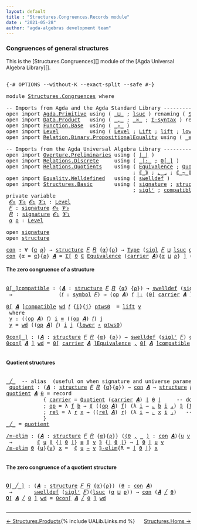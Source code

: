 ```yaml
---
layout: default
title : "Structures.Congruences.Records module"
date : "2021-05-28"
author: "agda-algebras development team"
---
```


### <a id="congruences-of-general-structures">Congruences of general structures</a>

This is the [Structures.Congruences][] module of the [Agda Universal Algebra Library][].

<pre class="Agda">

<a id="324" class="Symbol">{-#</a> <a id="328" class="Keyword">OPTIONS</a> <a id="336" class="Pragma">--without-K</a> <a id="348" class="Pragma">--exact-split</a> <a id="362" class="Pragma">--safe</a> <a id="369" class="Symbol">#-}</a>

<a id="374" class="Keyword">module</a> <a id="381" href="Structures.Congruences.html" class="Module">Structures.Congruences</a> <a id="404" class="Keyword">where</a>

<a id="411" class="Comment">-- Imports from Agda and the Agda Standard Library --------------------------------------</a>
<a id="501" class="Keyword">open</a> <a id="506" class="Keyword">import</a> <a id="513" href="Agda.Primitive.html" class="Module">Agda.Primitive</a> <a id="528" class="Keyword">using</a> <a id="534" class="Symbol">(</a> <a id="536" href="Agda.Primitive.html#810" class="Primitive Operator">_⊔_</a> <a id="540" class="Symbol">;</a> <a id="542" href="Agda.Primitive.html#780" class="Primitive">lsuc</a> <a id="547" class="Symbol">)</a> <a id="549" class="Keyword">renaming</a> <a id="558" class="Symbol">(</a> <a id="560" href="Agda.Primitive.html#326" class="Primitive">Set</a>  <a id="565" class="Symbol">to</a> <a id="568" class="Primitive">Type</a> <a id="573" class="Symbol">)</a>
<a id="575" class="Keyword">open</a> <a id="580" class="Keyword">import</a> <a id="587" href="Data.Product.html" class="Module">Data.Product</a>   <a id="602" class="Keyword">using</a> <a id="608" class="Symbol">(</a> <a id="610" href="Agda.Builtin.Sigma.html#236" class="InductiveConstructor Operator">_,_</a> <a id="614" class="Symbol">;</a> <a id="616" href="Data.Product.html#1167" class="Function Operator">_×_</a> <a id="620" class="Symbol">;</a> <a id="622" href="Data.Product.html#916" class="Function">Σ-syntax</a> <a id="631" class="Symbol">)</a> <a id="633" class="Keyword">renaming</a> <a id="642" class="Symbol">(</a> <a id="644" href="Agda.Builtin.Sigma.html#252" class="Field">proj₁</a> <a id="650" class="Symbol">to</a> <a id="653" class="Field">fst</a> <a id="657" class="Symbol">)</a>
<a id="659" class="Keyword">open</a> <a id="664" class="Keyword">import</a> <a id="671" href="Function.Base.html" class="Module">Function.Base</a>  <a id="686" class="Keyword">using</a> <a id="692" class="Symbol">(</a> <a id="694" href="Function.Base.html#1031" class="Function Operator">_∘_</a> <a id="698" class="Symbol">)</a>
<a id="700" class="Keyword">open</a> <a id="705" class="Keyword">import</a> <a id="712" href="Level.html" class="Module">Level</a>          <a id="727" class="Keyword">using</a> <a id="733" class="Symbol">(</a> <a id="735" href="Agda.Primitive.html#597" class="Postulate">Level</a> <a id="741" class="Symbol">;</a> <a id="743" href="Level.html#400" class="Record">Lift</a> <a id="748" class="Symbol">;</a> <a id="750" href="Level.html#457" class="InductiveConstructor">lift</a> <a id="755" class="Symbol">;</a> <a id="757" href="Level.html#470" class="Field">lower</a> <a id="763" class="Symbol">)</a>
<a id="765" class="Keyword">open</a> <a id="770" class="Keyword">import</a> <a id="777" href="Relation.Binary.PropositionalEquality.html" class="Module">Relation.Binary.PropositionalEquality</a> <a id="815" class="Keyword">using</a> <a id="821" class="Symbol">(</a> <a id="823" href="Agda.Builtin.Equality.html#151" class="Datatype Operator">_≡_</a> <a id="827" class="Symbol">;</a> <a id="829" href="Agda.Builtin.Equality.html#208" class="InductiveConstructor">refl</a> <a id="834" class="Symbol">)</a>

<a id="837" class="Comment">-- Imports from the Agda Universal Algebra Library --------------------------------------</a>
<a id="927" class="Keyword">open</a> <a id="932" class="Keyword">import</a> <a id="939" href="Overture.Preliminaries.html" class="Module">Overture.Preliminaries</a> <a id="962" class="Keyword">using</a> <a id="968" class="Symbol">(</a> <a id="970" href="Overture.Preliminaries.html#4379" class="Function Operator">∣_∣</a> <a id="974" class="Symbol">)</a>
<a id="976" class="Keyword">open</a> <a id="981" class="Keyword">import</a> <a id="988" href="Relations.Discrete.html" class="Module">Relations.Discrete</a>     <a id="1011" class="Keyword">using</a> <a id="1017" class="Symbol">(</a> <a id="1019" href="Relations.Discrete.html#6538" class="Function Operator">_|:_</a> <a id="1024" class="Symbol">;</a> <a id="1026" href="Relations.Discrete.html#4192" class="Function Operator">0[_]</a> <a id="1031" class="Symbol">)</a>
<a id="1033" class="Keyword">open</a> <a id="1038" class="Keyword">import</a> <a id="1045" href="Relations.Quotients.html" class="Module">Relations.Quotients</a>    <a id="1068" class="Keyword">using</a> <a id="1074" class="Symbol">(</a> <a id="1076" href="Relations.Quotients.html#1806" class="Function">Equivalence</a> <a id="1088" class="Symbol">;</a> <a id="1090" href="Relations.Quotients.html#5031" class="Function">Quotient</a> <a id="1099" class="Symbol">;</a> <a id="1101" href="Relations.Quotients.html#7098" class="Function Operator">0[_]Equivalence</a>
                                         <a id="1158" class="Symbol">;</a> <a id="1160" href="Relations.Quotients.html#5384" class="Function Operator">⟪_⟫</a> <a id="1164" class="Symbol">;</a> <a id="1166" href="Relations.Quotients.html#5577" class="Function Operator">⌞_⌟</a> <a id="1170" class="Symbol">;</a> <a id="1172" href="Relations.Quotients.html#7224" class="Function Operator">⟪_∼_⟫-elim</a> <a id="1183" class="Symbol">;</a> <a id="1185" href="Relations.Quotients.html#5156" class="Function Operator">_/_</a> <a id="1189" class="Symbol">)</a>
<a id="1191" class="Keyword">open</a> <a id="1196" class="Keyword">import</a> <a id="1203" href="Equality.Welldefined.html" class="Module">Equality.Welldefined</a>   <a id="1226" class="Keyword">using</a> <a id="1232" class="Symbol">(</a> <a id="1234" href="Equality.Welldefined.html#2646" class="Function">swelldef</a> <a id="1243" class="Symbol">)</a>
<a id="1245" class="Keyword">open</a> <a id="1250" class="Keyword">import</a> <a id="1257" href="Structures.Basic.html" class="Module">Structures.Basic</a>       <a id="1280" class="Keyword">using</a> <a id="1286" class="Symbol">(</a> <a id="1288" href="Structures.Basic.html#1234" class="Record">signature</a> <a id="1298" class="Symbol">;</a> <a id="1300" href="Structures.Basic.html#1568" class="Record">structure</a> <a id="1310" class="Symbol">;</a> <a id="1312" href="Structures.Basic.html#1470" class="Function">sigl</a>
                                         <a id="1358" class="Symbol">;</a> <a id="1360" href="Structures.Basic.html#1404" class="Function">siglʳ</a> <a id="1366" class="Symbol">;</a> <a id="1368" href="Structures.Basic.html#2304" class="Function">compatible</a> <a id="1379" class="Symbol">)</a>
<a id="1381" class="Keyword">private</a> <a id="1389" class="Keyword">variable</a>
 <a id="1399" href="Structures.Congruences.html#1399" class="Generalizable">𝓞₀</a> <a id="1402" href="Structures.Congruences.html#1402" class="Generalizable">𝓥₀</a> <a id="1405" href="Structures.Congruences.html#1405" class="Generalizable">𝓞₁</a> <a id="1408" href="Structures.Congruences.html#1408" class="Generalizable">𝓥₁</a> <a id="1411" class="Symbol">:</a> <a id="1413" href="Agda.Primitive.html#597" class="Postulate">Level</a>
 <a id="1420" href="Structures.Congruences.html#1420" class="Generalizable">𝐹</a> <a id="1422" class="Symbol">:</a> <a id="1424" href="Structures.Basic.html#1234" class="Record">signature</a> <a id="1434" href="Structures.Congruences.html#1399" class="Generalizable">𝓞₀</a> <a id="1437" href="Structures.Congruences.html#1402" class="Generalizable">𝓥₀</a>
 <a id="1441" href="Structures.Congruences.html#1441" class="Generalizable">𝑅</a> <a id="1443" class="Symbol">:</a> <a id="1445" href="Structures.Basic.html#1234" class="Record">signature</a> <a id="1455" href="Structures.Congruences.html#1405" class="Generalizable">𝓞₁</a> <a id="1458" href="Structures.Congruences.html#1408" class="Generalizable">𝓥₁</a>
 <a id="1462" href="Structures.Congruences.html#1462" class="Generalizable">α</a> <a id="1464" href="Structures.Congruences.html#1464" class="Generalizable">ρ</a> <a id="1466" class="Symbol">:</a> <a id="1468" href="Agda.Primitive.html#597" class="Postulate">Level</a>

<a id="1475" class="Keyword">open</a> <a id="1480" href="Structures.Basic.html#1234" class="Module">signature</a>
<a id="1490" class="Keyword">open</a> <a id="1495" href="Structures.Basic.html#1568" class="Module">structure</a>

<a id="con"></a><a id="1506" href="Structures.Congruences.html#1506" class="Function">con</a> <a id="1510" class="Symbol">:</a> <a id="1512" class="Symbol">∀</a> <a id="1514" class="Symbol">{</a><a id="1515" href="Structures.Congruences.html#1515" class="Bound">α</a> <a id="1517" href="Structures.Congruences.html#1517" class="Bound">ρ</a><a id="1518" class="Symbol">}</a> <a id="1520" class="Symbol">→</a> <a id="1522" href="Structures.Basic.html#1568" class="Record">structure</a> <a id="1532" href="Structures.Congruences.html#1420" class="Generalizable">𝐹</a> <a id="1534" href="Structures.Congruences.html#1441" class="Generalizable">𝑅</a> <a id="1536" class="Symbol">{</a><a id="1537" href="Structures.Congruences.html#1515" class="Bound">α</a><a id="1538" class="Symbol">}{</a><a id="1540" href="Structures.Congruences.html#1517" class="Bound">ρ</a><a id="1541" class="Symbol">}</a> <a id="1543" class="Symbol">→</a> <a id="1545" href="Structures.Congruences.html#568" class="Primitive">Type</a> <a id="1550" class="Symbol">(</a><a id="1551" href="Structures.Basic.html#1470" class="Function">sigl</a> <a id="1556" href="Structures.Congruences.html#1420" class="Generalizable">𝐹</a> <a id="1558" href="Agda.Primitive.html#810" class="Primitive Operator">⊔</a> <a id="1560" href="Agda.Primitive.html#780" class="Primitive">lsuc</a> <a id="1565" href="Structures.Congruences.html#1515" class="Bound">α</a> <a id="1567" href="Agda.Primitive.html#810" class="Primitive Operator">⊔</a> <a id="1569" href="Agda.Primitive.html#780" class="Primitive">lsuc</a> <a id="1574" href="Structures.Congruences.html#1517" class="Bound">ρ</a><a id="1575" class="Symbol">)</a>
<a id="1577" href="Structures.Congruences.html#1506" class="Function">con</a> <a id="1581" class="Symbol">{</a><a id="1582" class="Argument">α</a> <a id="1584" class="Symbol">=</a> <a id="1586" href="Structures.Congruences.html#1586" class="Bound">α</a><a id="1587" class="Symbol">}{</a><a id="1589" href="Structures.Congruences.html#1589" class="Bound">ρ</a><a id="1590" class="Symbol">}</a> <a id="1592" href="Structures.Congruences.html#1592" class="Bound">𝑨</a> <a id="1594" class="Symbol">=</a> <a id="1596" href="Data.Product.html#916" class="Function">Σ[</a> <a id="1599" href="Structures.Congruences.html#1599" class="Bound">θ</a> <a id="1601" href="Data.Product.html#916" class="Function">∈</a> <a id="1603" href="Relations.Quotients.html#1806" class="Function">Equivalence</a> <a id="1615" class="Symbol">(</a><a id="1616" href="Structures.Basic.html#1720" class="Field">carrier</a> <a id="1624" href="Structures.Congruences.html#1592" class="Bound">𝑨</a><a id="1625" class="Symbol">){</a><a id="1627" href="Structures.Congruences.html#1586" class="Bound">α</a> <a id="1629" href="Agda.Primitive.html#810" class="Primitive Operator">⊔</a> <a id="1631" href="Structures.Congruences.html#1589" class="Bound">ρ</a><a id="1632" class="Symbol">}</a> <a id="1634" href="Data.Product.html#916" class="Function">]</a> <a id="1636" class="Symbol">(</a><a id="1637" href="Structures.Basic.html#2304" class="Function">compatible</a> <a id="1648" href="Structures.Congruences.html#1592" class="Bound">𝑨</a> <a id="1650" href="Overture.Preliminaries.html#4379" class="Function Operator">∣</a> <a id="1652" href="Structures.Congruences.html#1599" class="Bound">θ</a> <a id="1654" href="Overture.Preliminaries.html#4379" class="Function Operator">∣</a><a id="1655" class="Symbol">)</a>
</pre>


#### <a id="the-zero-congruence-of-a-structure">The zero congruence of a structure</a>

<pre class="Agda">

<a id="0[_]compatible"></a><a id="1772" href="Structures.Congruences.html#1772" class="Function Operator">0[_]compatible</a> <a id="1787" class="Symbol">:</a> <a id="1789" class="Symbol">(</a><a id="1790" href="Structures.Congruences.html#1790" class="Bound">𝑨</a> <a id="1792" class="Symbol">:</a> <a id="1794" href="Structures.Basic.html#1568" class="Record">structure</a> <a id="1804" href="Structures.Congruences.html#1420" class="Generalizable">𝐹</a> <a id="1806" href="Structures.Congruences.html#1441" class="Generalizable">𝑅</a> <a id="1808" class="Symbol">{</a><a id="1809" href="Structures.Congruences.html#1462" class="Generalizable">α</a><a id="1810" class="Symbol">}</a> <a id="1812" class="Symbol">{</a><a id="1813" href="Structures.Congruences.html#1464" class="Generalizable">ρ</a><a id="1814" class="Symbol">})</a> <a id="1817" class="Symbol">→</a> <a id="1819" href="Equality.Welldefined.html#2646" class="Function">swelldef</a> <a id="1828" class="Symbol">(</a><a id="1829" href="Structures.Basic.html#1404" class="Function">siglʳ</a> <a id="1835" href="Structures.Congruences.html#1420" class="Generalizable">𝐹</a><a id="1836" class="Symbol">)</a> <a id="1838" href="Structures.Congruences.html#1462" class="Generalizable">α</a>
 <a id="1841" class="Symbol">→</a>               <a id="1857" class="Symbol">(</a><a id="1858" href="Structures.Congruences.html#1858" class="Bound">𝑓</a> <a id="1860" class="Symbol">:</a> <a id="1862" href="Structures.Basic.html#1295" class="Field">symbol</a> <a id="1869" href="Structures.Congruences.html#1420" class="Generalizable">𝐹</a><a id="1870" class="Symbol">)</a> <a id="1872" class="Symbol">→</a> <a id="1874" class="Symbol">(</a><a id="1875" href="Structures.Basic.html#1739" class="Field">op</a> <a id="1878" href="Structures.Congruences.html#1790" class="Bound">𝑨</a><a id="1879" class="Symbol">)</a> <a id="1881" href="Structures.Congruences.html#1858" class="Bound">𝑓</a> <a id="1883" href="Relations.Discrete.html#6538" class="Function Operator">|:</a> <a id="1886" class="Symbol">(</a><a id="1887" href="Relations.Discrete.html#4192" class="Function Operator">0[</a> <a id="1890" href="Structures.Basic.html#1720" class="Field">carrier</a> <a id="1898" href="Structures.Congruences.html#1790" class="Bound">𝑨</a> <a id="1900" href="Relations.Discrete.html#4192" class="Function Operator">]</a> <a id="1902" class="Symbol">{</a><a id="1903" href="Structures.Congruences.html#1464" class="Generalizable">ρ</a><a id="1904" class="Symbol">})</a>

<a id="1908" href="Structures.Congruences.html#1772" class="Function Operator">0[</a> <a id="1911" href="Structures.Congruences.html#1911" class="Bound">𝑨</a> <a id="1913" href="Structures.Congruences.html#1772" class="Function Operator">]compatible</a> <a id="1925" href="Structures.Congruences.html#1925" class="Bound">wd</a> <a id="1928" href="Structures.Congruences.html#1928" class="Bound">𝑓</a> <a id="1930" class="Symbol">{</a><a id="1931" href="Structures.Congruences.html#1931" class="Bound">i</a><a id="1932" class="Symbol">}{</a><a id="1934" href="Structures.Congruences.html#1934" class="Bound">j</a><a id="1935" class="Symbol">}</a> <a id="1937" href="Structures.Congruences.html#1937" class="Bound">ptws0</a>  <a id="1944" class="Symbol">=</a> <a id="1946" href="Level.html#457" class="InductiveConstructor">lift</a> <a id="1951" href="Structures.Congruences.html#1961" class="Function">γ</a>
 <a id="1954" class="Keyword">where</a>
 <a id="1961" href="Structures.Congruences.html#1961" class="Function">γ</a> <a id="1963" class="Symbol">:</a> <a id="1965" class="Symbol">((</a><a id="1967" href="Structures.Basic.html#1739" class="Field">op</a> <a id="1970" href="Structures.Congruences.html#1911" class="Bound">𝑨</a><a id="1971" class="Symbol">)</a> <a id="1973" href="Structures.Congruences.html#1928" class="Bound">𝑓</a><a id="1974" class="Symbol">)</a> <a id="1976" href="Structures.Congruences.html#1931" class="Bound">i</a> <a id="1978" href="Agda.Builtin.Equality.html#151" class="Datatype Operator">≡</a> <a id="1980" class="Symbol">((</a><a id="1982" href="Structures.Basic.html#1739" class="Field">op</a> <a id="1985" href="Structures.Congruences.html#1911" class="Bound">𝑨</a><a id="1986" class="Symbol">)</a> <a id="1988" href="Structures.Congruences.html#1928" class="Bound">𝑓</a><a id="1989" class="Symbol">)</a> <a id="1991" href="Structures.Congruences.html#1934" class="Bound">j</a>
 <a id="1994" href="Structures.Congruences.html#1961" class="Function">γ</a> <a id="1996" class="Symbol">=</a> <a id="1998" href="Structures.Congruences.html#1925" class="Bound">wd</a> <a id="2001" class="Symbol">((</a><a id="2003" href="Structures.Basic.html#1739" class="Field">op</a> <a id="2006" href="Structures.Congruences.html#1911" class="Bound">𝑨</a><a id="2007" class="Symbol">)</a> <a id="2009" href="Structures.Congruences.html#1928" class="Bound">𝑓</a><a id="2010" class="Symbol">)</a> <a id="2012" href="Structures.Congruences.html#1931" class="Bound">i</a> <a id="2014" href="Structures.Congruences.html#1934" class="Bound">j</a> <a id="2016" class="Symbol">(</a><a id="2017" href="Level.html#470" class="Field">lower</a> <a id="2023" href="Function.Base.html#1031" class="Function Operator">∘</a> <a id="2025" href="Structures.Congruences.html#1937" class="Bound">ptws0</a><a id="2030" class="Symbol">)</a>

<a id="0con[_]"></a><a id="2033" href="Structures.Congruences.html#2033" class="Function Operator">0con[_]</a> <a id="2041" class="Symbol">:</a> <a id="2043" class="Symbol">(</a><a id="2044" href="Structures.Congruences.html#2044" class="Bound">𝑨</a> <a id="2046" class="Symbol">:</a> <a id="2048" href="Structures.Basic.html#1568" class="Record">structure</a> <a id="2058" href="Structures.Congruences.html#1420" class="Generalizable">𝐹</a> <a id="2060" href="Structures.Congruences.html#1441" class="Generalizable">𝑅</a> <a id="2062" class="Symbol">{</a><a id="2063" href="Structures.Congruences.html#1462" class="Generalizable">α</a><a id="2064" class="Symbol">}</a> <a id="2066" class="Symbol">{</a><a id="2067" href="Structures.Congruences.html#1464" class="Generalizable">ρ</a><a id="2068" class="Symbol">})</a> <a id="2071" class="Symbol">→</a> <a id="2073" href="Equality.Welldefined.html#2646" class="Function">swelldef</a> <a id="2082" class="Symbol">(</a><a id="2083" href="Structures.Basic.html#1404" class="Function">siglʳ</a> <a id="2089" href="Structures.Congruences.html#1420" class="Generalizable">𝐹</a><a id="2090" class="Symbol">)</a> <a id="2092" href="Structures.Congruences.html#1462" class="Generalizable">α</a> <a id="2094" class="Symbol">→</a> <a id="2096" href="Structures.Congruences.html#1506" class="Function">con</a> <a id="2100" href="Structures.Congruences.html#2044" class="Bound">𝑨</a>
<a id="2102" href="Structures.Congruences.html#2033" class="Function Operator">0con[</a> <a id="2108" href="Structures.Congruences.html#2108" class="Bound">𝑨</a> <a id="2110" href="Structures.Congruences.html#2033" class="Function Operator">]</a> <a id="2112" href="Structures.Congruences.html#2112" class="Bound">wd</a> <a id="2115" class="Symbol">=</a> <a id="2117" href="Relations.Quotients.html#7098" class="Function Operator">0[</a> <a id="2120" href="Structures.Basic.html#1720" class="Field">carrier</a> <a id="2128" href="Structures.Congruences.html#2108" class="Bound">𝑨</a> <a id="2130" href="Relations.Quotients.html#7098" class="Function Operator">]Equivalence</a> <a id="2143" href="Agda.Builtin.Sigma.html#236" class="InductiveConstructor Operator">,</a> <a id="2145" href="Structures.Congruences.html#1772" class="Function Operator">0[</a> <a id="2148" href="Structures.Congruences.html#2108" class="Bound">𝑨</a> <a id="2150" href="Structures.Congruences.html#1772" class="Function Operator">]compatible</a> <a id="2162" href="Structures.Congruences.html#2112" class="Bound">wd</a>

</pre>

#### <a id="quotient-structures">Quotient structures</a>

<pre class="Agda">

<a id="_╱_"></a><a id="2250" href="Structures.Congruences.html#2250" class="Function Operator">_╱_</a>  <a id="2255" class="Comment">-- alias  (useful on when signature and universe parameters can be inferred)</a>
 <a id="quotient"></a><a id="2333" href="Structures.Congruences.html#2333" class="Function">quotient</a> <a id="2342" class="Symbol">:</a> <a id="2344" class="Symbol">(</a><a id="2345" href="Structures.Congruences.html#2345" class="Bound">𝑨</a> <a id="2347" class="Symbol">:</a> <a id="2349" href="Structures.Basic.html#1568" class="Record">structure</a> <a id="2359" href="Structures.Congruences.html#1420" class="Generalizable">𝐹</a> <a id="2361" href="Structures.Congruences.html#1441" class="Generalizable">𝑅</a> <a id="2363" class="Symbol">{</a><a id="2364" href="Structures.Congruences.html#1462" class="Generalizable">α</a><a id="2365" class="Symbol">}{</a><a id="2367" href="Structures.Congruences.html#1464" class="Generalizable">ρ</a><a id="2368" class="Symbol">})</a> <a id="2371" class="Symbol">→</a> <a id="2373" href="Structures.Congruences.html#1506" class="Function">con</a> <a id="2377" href="Structures.Congruences.html#2345" class="Bound">𝑨</a> <a id="2379" class="Symbol">→</a> <a id="2381" href="Structures.Basic.html#1568" class="Record">structure</a> <a id="2391" href="Structures.Congruences.html#1420" class="Generalizable">𝐹</a> <a id="2393" href="Structures.Congruences.html#1441" class="Generalizable">𝑅</a>
<a id="2395" href="Structures.Congruences.html#2333" class="Function">quotient</a> <a id="2404" href="Structures.Congruences.html#2404" class="Bound">𝑨</a> <a id="2406" href="Structures.Congruences.html#2406" class="Bound">θ</a> <a id="2408" class="Symbol">=</a> <a id="2410" class="Keyword">record</a>
            <a id="2429" class="Symbol">{</a> <a id="2431" href="Structures.Basic.html#1720" class="Field">carrier</a> <a id="2439" class="Symbol">=</a> <a id="2441" href="Relations.Quotients.html#5031" class="Function">Quotient</a> <a id="2450" class="Symbol">(</a><a id="2451" href="Structures.Basic.html#1720" class="Field">carrier</a> <a id="2459" href="Structures.Congruences.html#2404" class="Bound">𝑨</a><a id="2460" class="Symbol">)</a> <a id="2462" href="Overture.Preliminaries.html#4379" class="Function Operator">∣</a> <a id="2464" href="Structures.Congruences.html#2406" class="Bound">θ</a> <a id="2466" href="Overture.Preliminaries.html#4379" class="Function Operator">∣</a>     <a id="2472" class="Comment">-- domain of quotient structure</a>
            <a id="2516" class="Symbol">;</a> <a id="2518" href="Structures.Basic.html#1739" class="Field">op</a> <a id="2521" class="Symbol">=</a> <a id="2523" class="Symbol">λ</a> <a id="2525" href="Structures.Congruences.html#2525" class="Bound">f</a> <a id="2527" href="Structures.Congruences.html#2527" class="Bound">b</a> <a id="2529" class="Symbol">→</a> <a id="2531" href="Relations.Quotients.html#5384" class="Function Operator">⟪</a> <a id="2533" class="Symbol">((</a><a id="2535" href="Structures.Basic.html#1739" class="Field">op</a> <a id="2538" href="Structures.Congruences.html#2404" class="Bound">𝑨</a><a id="2539" class="Symbol">)</a> <a id="2541" href="Structures.Congruences.html#2525" class="Bound">f</a><a id="2542" class="Symbol">)</a> <a id="2544" class="Symbol">(λ</a> <a id="2547" href="Structures.Congruences.html#2547" class="Bound">i</a> <a id="2549" class="Symbol">→</a> <a id="2551" href="Relations.Quotients.html#5577" class="Function Operator">⌞</a> <a id="2553" href="Structures.Congruences.html#2527" class="Bound">b</a> <a id="2555" href="Structures.Congruences.html#2547" class="Bound">i</a> <a id="2557" href="Relations.Quotients.html#5577" class="Function Operator">⌟</a><a id="2558" class="Symbol">)</a> <a id="2560" href="Relations.Quotients.html#5384" class="Function Operator">⟫</a> <a id="2562" class="Symbol">{</a><a id="2563" href="Structures.Congruences.html#653" class="Field">fst</a> <a id="2567" href="Overture.Preliminaries.html#4379" class="Function Operator">∣</a> <a id="2569" href="Structures.Congruences.html#2406" class="Bound">θ</a> <a id="2571" href="Overture.Preliminaries.html#4379" class="Function Operator">∣</a><a id="2572" class="Symbol">}</a> <a id="2574" class="Comment">-- interp of operations</a>
            <a id="2610" class="Symbol">;</a> <a id="2612" href="Structures.Basic.html#1823" class="Field">rel</a> <a id="2616" class="Symbol">=</a> <a id="2618" class="Symbol">λ</a> <a id="2620" href="Structures.Congruences.html#2620" class="Bound">r</a> <a id="2622" href="Structures.Congruences.html#2622" class="Bound">x</a> <a id="2624" class="Symbol">→</a> <a id="2626" class="Symbol">((</a><a id="2628" href="Structures.Basic.html#1823" class="Field">rel</a> <a id="2632" href="Structures.Congruences.html#2404" class="Bound">𝑨</a><a id="2633" class="Symbol">)</a> <a id="2635" href="Structures.Congruences.html#2620" class="Bound">r</a><a id="2636" class="Symbol">)</a> <a id="2638" class="Symbol">(λ</a> <a id="2641" href="Structures.Congruences.html#2641" class="Bound">i</a> <a id="2643" class="Symbol">→</a> <a id="2645" href="Relations.Quotients.html#5577" class="Function Operator">⌞</a> <a id="2647" href="Structures.Congruences.html#2622" class="Bound">x</a> <a id="2649" href="Structures.Congruences.html#2641" class="Bound">i</a> <a id="2651" href="Relations.Quotients.html#5577" class="Function Operator">⌟</a><a id="2652" class="Symbol">)</a>   <a id="2656" class="Comment">-- interpretation of relations</a>
            <a id="2699" class="Symbol">}</a>
<a id="2701" href="Structures.Congruences.html#2250" class="Function Operator">_╱_</a> <a id="2705" class="Symbol">=</a> <a id="2707" href="Structures.Congruences.html#2333" class="Function">quotient</a>

<a id="/≡-elim"></a><a id="2717" href="Structures.Congruences.html#2717" class="Function">/≡-elim</a> <a id="2725" class="Symbol">:</a> <a id="2727" class="Symbol">{</a><a id="2728" href="Structures.Congruences.html#2728" class="Bound">𝑨</a> <a id="2730" class="Symbol">:</a> <a id="2732" href="Structures.Basic.html#1568" class="Record">structure</a> <a id="2742" href="Structures.Congruences.html#1420" class="Generalizable">𝐹</a> <a id="2744" href="Structures.Congruences.html#1441" class="Generalizable">𝑅</a> <a id="2746" class="Symbol">{</a><a id="2747" href="Structures.Congruences.html#1462" class="Generalizable">α</a><a id="2748" class="Symbol">}{</a><a id="2750" href="Structures.Congruences.html#1464" class="Generalizable">ρ</a><a id="2751" class="Symbol">}}</a> <a id="2754" class="Symbol">(</a><a id="2755" href="Structures.Congruences.html#2755" class="Bound">(</a><a id="2756" href="Structures.Congruences.html#2756" class="Bound">θ</a> <a id="2758" href="Agda.Builtin.Sigma.html#236" class="InductiveConstructor Operator">,</a> <a id="2760" href="Structures.Congruences.html#2755" class="Bound">_</a> <a id="2762" href="Structures.Congruences.html#2755" class="Bound">)</a> <a id="2764" class="Symbol">:</a> <a id="2766" href="Structures.Congruences.html#1506" class="Function">con</a> <a id="2770" href="Structures.Congruences.html#2728" class="Bound">𝑨</a><a id="2771" class="Symbol">){</a><a id="2773" href="Structures.Congruences.html#2773" class="Bound">u</a> <a id="2775" href="Structures.Congruences.html#2775" class="Bound">v</a> <a id="2777" class="Symbol">:</a> <a id="2779" href="Structures.Basic.html#1720" class="Field">carrier</a> <a id="2787" href="Structures.Congruences.html#2728" class="Bound">𝑨</a><a id="2788" class="Symbol">}</a>
 <a id="2791" class="Symbol">→</a>        <a id="2800" href="Relations.Quotients.html#5384" class="Function Operator">⟪</a> <a id="2802" href="Structures.Congruences.html#2773" class="Bound">u</a> <a id="2804" href="Relations.Quotients.html#5384" class="Function Operator">⟫</a> <a id="2806" class="Symbol">{</a><a id="2807" href="Overture.Preliminaries.html#4379" class="Function Operator">∣</a> <a id="2809" href="Structures.Congruences.html#2756" class="Bound">θ</a> <a id="2811" href="Overture.Preliminaries.html#4379" class="Function Operator">∣</a><a id="2812" class="Symbol">}</a> <a id="2814" href="Agda.Builtin.Equality.html#151" class="Datatype Operator">≡</a> <a id="2816" href="Relations.Quotients.html#5384" class="Function Operator">⟪</a> <a id="2818" href="Structures.Congruences.html#2775" class="Bound">v</a> <a id="2820" href="Relations.Quotients.html#5384" class="Function Operator">⟫</a> <a id="2822" class="Symbol">{</a><a id="2823" href="Overture.Preliminaries.html#4379" class="Function Operator">∣</a> <a id="2825" href="Structures.Congruences.html#2756" class="Bound">θ</a> <a id="2827" href="Overture.Preliminaries.html#4379" class="Function Operator">∣</a><a id="2828" class="Symbol">}</a> <a id="2830" class="Symbol">→</a> <a id="2832" href="Overture.Preliminaries.html#4379" class="Function Operator">∣</a> <a id="2834" href="Structures.Congruences.html#2756" class="Bound">θ</a> <a id="2836" href="Overture.Preliminaries.html#4379" class="Function Operator">∣</a> <a id="2838" href="Structures.Congruences.html#2773" class="Bound">u</a> <a id="2840" href="Structures.Congruences.html#2775" class="Bound">v</a>
<a id="2842" href="Structures.Congruences.html#2717" class="Function">/≡-elim</a> <a id="2850" href="Structures.Congruences.html#2850" class="Bound">θ</a> <a id="2852" class="Symbol">{</a><a id="2853" href="Structures.Congruences.html#2853" class="Bound">u</a><a id="2854" class="Symbol">}{</a><a id="2856" href="Structures.Congruences.html#2856" class="Bound">v</a><a id="2857" class="Symbol">}</a> <a id="2859" href="Structures.Congruences.html#2859" class="Bound">x</a> <a id="2861" class="Symbol">=</a>  <a id="2864" href="Relations.Quotients.html#7224" class="Function Operator">⟪</a> <a id="2866" href="Structures.Congruences.html#2853" class="Bound">u</a> <a id="2868" href="Relations.Quotients.html#7224" class="Function Operator">∼</a> <a id="2870" href="Structures.Congruences.html#2856" class="Bound">v</a> <a id="2872" href="Relations.Quotients.html#7224" class="Function Operator">⟫-elim</a><a id="2878" class="Symbol">{</a><a id="2879" class="Argument">R</a> <a id="2881" class="Symbol">=</a> <a id="2883" href="Overture.Preliminaries.html#4379" class="Function Operator">∣</a> <a id="2885" href="Structures.Congruences.html#2850" class="Bound">θ</a> <a id="2887" href="Overture.Preliminaries.html#4379" class="Function Operator">∣</a><a id="2888" class="Symbol">}</a> <a id="2890" href="Structures.Congruences.html#2859" class="Bound">x</a>

</pre>

#### <a id="the-zero-congruence-of-a-quotient-structure">The zero congruence of a quotient structure</a>

<pre class="Agda">

<a id="𝟎[_╱_]"></a><a id="3025" href="Structures.Congruences.html#3025" class="Function Operator">𝟎[_╱_]</a> <a id="3032" class="Symbol">:</a> <a id="3034" class="Symbol">(</a><a id="3035" href="Structures.Congruences.html#3035" class="Bound">𝑨</a> <a id="3037" class="Symbol">:</a> <a id="3039" href="Structures.Basic.html#1568" class="Record">structure</a> <a id="3049" href="Structures.Congruences.html#1420" class="Generalizable">𝐹</a> <a id="3051" href="Structures.Congruences.html#1441" class="Generalizable">𝑅</a> <a id="3053" class="Symbol">{</a><a id="3054" href="Structures.Congruences.html#1462" class="Generalizable">α</a><a id="3055" class="Symbol">}{</a><a id="3057" href="Structures.Congruences.html#1464" class="Generalizable">ρ</a><a id="3058" class="Symbol">})</a> <a id="3061" class="Symbol">(</a><a id="3062" href="Structures.Congruences.html#3062" class="Bound">θ</a> <a id="3064" class="Symbol">:</a> <a id="3066" href="Structures.Congruences.html#1506" class="Function">con</a> <a id="3070" href="Structures.Congruences.html#3035" class="Bound">𝑨</a><a id="3071" class="Symbol">)</a>
 <a id="3074" class="Symbol">→</a>       <a id="3082" href="Equality.Welldefined.html#2646" class="Function">swelldef</a> <a id="3091" class="Symbol">(</a><a id="3092" href="Structures.Basic.html#1404" class="Function">siglʳ</a> <a id="3098" href="Structures.Congruences.html#1420" class="Generalizable">𝐹</a><a id="3099" class="Symbol">)(</a><a id="3101" href="Agda.Primitive.html#780" class="Primitive">lsuc</a> <a id="3106" class="Symbol">(</a><a id="3107" href="Structures.Congruences.html#1462" class="Generalizable">α</a> <a id="3109" href="Agda.Primitive.html#810" class="Primitive Operator">⊔</a> <a id="3111" href="Structures.Congruences.html#1464" class="Generalizable">ρ</a><a id="3112" class="Symbol">))</a> <a id="3115" class="Symbol">→</a> <a id="3117" href="Structures.Congruences.html#1506" class="Function">con</a> <a id="3121" class="Symbol">(</a><a id="3122" href="Structures.Congruences.html#3035" class="Bound">𝑨</a> <a id="3124" href="Structures.Congruences.html#2250" class="Function Operator">╱</a> <a id="3126" href="Structures.Congruences.html#3062" class="Bound">θ</a><a id="3127" class="Symbol">)</a>
<a id="3129" href="Structures.Congruences.html#3025" class="Function Operator">𝟎[</a> <a id="3132" href="Structures.Congruences.html#3132" class="Bound">𝑨</a> <a id="3134" href="Structures.Congruences.html#3025" class="Function Operator">╱</a> <a id="3136" href="Structures.Congruences.html#3136" class="Bound">θ</a> <a id="3138" href="Structures.Congruences.html#3025" class="Function Operator">]</a> <a id="3140" href="Structures.Congruences.html#3140" class="Bound">wd</a> <a id="3143" class="Symbol">=</a> <a id="3145" href="Structures.Congruences.html#2033" class="Function Operator">0con[</a> <a id="3151" href="Structures.Congruences.html#3132" class="Bound">𝑨</a> <a id="3153" href="Structures.Congruences.html#2250" class="Function Operator">╱</a> <a id="3155" href="Structures.Congruences.html#3136" class="Bound">θ</a> <a id="3157" href="Structures.Congruences.html#2033" class="Function Operator">]</a> <a id="3159" href="Structures.Congruences.html#3140" class="Bound">wd</a>

</pre>

--------------------------------

<span style="float:left;">[← Structures.Products](Structures.Products.html)</span>
<span style="float:right;">[Structures.Homs →](Structures.Homs.html)</span>

{% include UALib.Links.md %}
